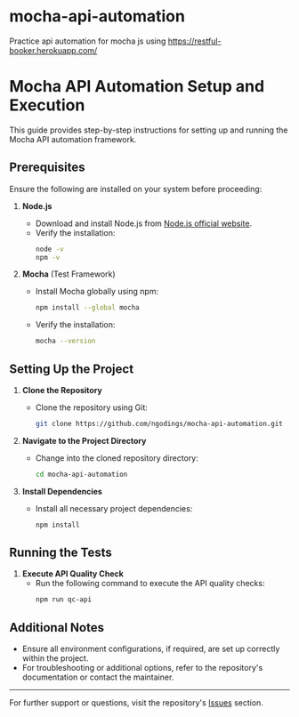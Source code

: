 # mocha-api-automation
Practice api automation for mocha js using https://restful-booker.herokuapp.com/

# Mocha API Automation Setup and Execution

This guide provides step-by-step instructions for setting up and running the Mocha API automation framework.

## Prerequisites
Ensure the following are installed on your system before proceeding:

1. **Node.js**
   - Download and install Node.js from [Node.js official website](https://nodejs.org/).
   - Verify the installation:
     ```bash
     node -v
     npm -v
     ```

2. **Mocha** (Test Framework)
   - Install Mocha globally using npm:
     ```bash
     npm install --global mocha
     ```
   - Verify the installation:
     ```bash
     mocha --version
     ```

## Setting Up the Project

1. **Clone the Repository**
   - Clone the repository using Git:
     ```bash
     git clone https://github.com/ngodings/mocha-api-automation.git
     ```

2. **Navigate to the Project Directory**
   - Change into the cloned repository directory:
     ```bash
     cd mocha-api-automation
     ```

3. **Install Dependencies**
   - Install all necessary project dependencies:
     ```bash
     npm install
     ```

## Running the Tests

1. **Execute API Quality Check**
   - Run the following command to execute the API quality checks:
     ```bash
     npm run qc-api
     ```

## Additional Notes
- Ensure all environment configurations, if required, are set up correctly within the project.
- For troubleshooting or additional options, refer to the repository's documentation or contact the maintainer.

---
For further support or questions, visit the repository's [Issues](https://github.com/ngodings/mocha-api-automation/issues) section.


